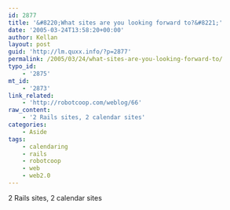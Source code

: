 ```yaml
---
id: 2877
title: '&#8220;What sites are you looking forward to?&#8221;'
date: '2005-03-24T13:58:20+00:00'
author: Kellan
layout: post
guid: 'http://lm.quxx.info/?p=2877'
permalink: /2005/03/24/what-sites-are-you-looking-forward-to/
typo_id:
    - '2875'
mt_id:
    - '2873'
link_related:
    - 'http://robotcoop.com/weblog/66'
raw_content:
    - '2 Rails sites, 2 calendar sites'
categories:
    - Aside
tags:
    - calendaring
    - rails
    - robotcoop
    - web
    - web2.0
---
```


2 Rails sites, 2 calendar sites